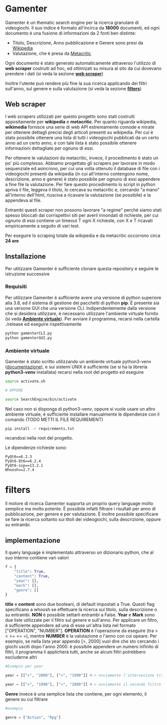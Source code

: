 # Gamenter
Gamenter è un thematic search engine per la ricerca granulare di videogiochi. Il suo indice è formato all'incirca da **18000** documenti, ed ogni documento è una fusione di informazioni da 2 fonti ben distinte:
  - Titolo, Descrizione, Anno pubblicazione e Genere sono presi da [Wikipedia](https://en.wikipedia.org)
  - Valutazione, che è presa da [Metacritic](https://www.metacritic.com/)

Ogni documento è stato generato automaticamente attraverso l'utilizzo di **web scraper** costruiti ad hoc, ed ottimizati su misura al sito da cui dovevano prendere i dati (si veda la sezione [**web scraper**](#web-scraper))

Inoltre l'utente può rendere più fine la sua ricerca applicando dei filtri sull'anno, sul genere e sulla valutazione (si veda la sezione [**filters**](#filters))
## Web scraper
I web scrapers utilizzati per questo progetto sono stati costruiti appositamente per **wikipedia** e **metacritic**. Per quanto riguarda wikipedia, **wikimedia** fornisce una serie di web API estremamente comode e mirate per ottenere dettagli precisi degli articoli presenti su wikipedia. Per cui è stato possibile ottenere una lista di tutti i videogiochi pubblicati da un certo anno ad un certo anno, e con tale lista è stato possibile ottenere informazioni dettagliate per ognuno di essi.

Per ottenere le valutazioni da metacritic, invece, il procedimento è stato un po' più complesso.
Abbiamo progettato gli scrapers per lavorare in modo sequenziale ed asincrono, per cui una volta ottenuto il database di file con i videogiochi presenti da wikipedia (in cui all'interno contengono nome, descrizione, anno e genere) è stato possibile per ognuno di essi appendere a fine file la valutazione. Per fare questo procedimento lo script in python apriva il file, leggeva il titolo, lo cercava su metacritic e, cercando "a mano" all'interno dell'html, riusciva a ricavare la valutazione (se possibile) e la appendeva al file.

Entrambi questi scraper non possono lavorare "a regime" perché siamo stati spesso bloccati dai corrispettivi siti per averli innondati di richieste, per cui ognuno di essi contiene un timeout T ogni X richieste, con X e T ricavati empiricamente a seguito di vari test. 

Per eseguire lo scraping totale da wikipedia e da metacritic occorrono circa **24 ore**
## Installazione
Per utilizzare Gamenter è sufficiente clonare questa repository e seguire le istruzione successive
### Requisiti
Per utilizzare Gamenter è sufficiente avere una versione di python superiore alla 3.8, ed il sistema di gestione dei pacchetti di python **pip**.
È presente sia una versone GUI che una versione CLI. Indipendentemente dalla versione che si desidera utilizzare, è necessario utilizzare l'ambiente virtuale fornito (si veda [**Ambiente virtuale**](#ambiente-virtuale)).
Per avviare il programma, recarsi nella cartella ./release ed eseguire rispettivamente
```bash
python gamenterCLI.py
python gamenterGUI.py
```

### Ambiente virtuale
Gamenter è stato scritto utilizzando un ambiente virtuale python3-venv ([documentazione](https://docs.python.org/3/library/venv.html)), e sui sistemi UNIX è sufficiente (se si ha la libreria **python3-venv** installata) recarsi nella root del progetto ed eseguire
```bash
source activate.sh

# OPPURE

source SearchEngine/bin/activate
```

Nel caso non si disponga di python3-venv, oppure si vuole usare un altro ambiente virtuale, è sufficiente installare manualmente le dipendenze con il comando (TODO METTI IL FILE REQUIREMENT)
```bash
pip install -r requirements.txt
```
recandosi nella root del progetto.

Le dipendenze richieste sono:
```
PyQt6==6.2.3
PyQt6-Qt6==6.2.4
PyQt6-sip==13.2.1
Whoosh==2.7.4
```
# filters
Il motore di ricerca Gamenter supporta un proprio query language molto semplice ma molto potente. È possibile infatti filtrare i risultati per anno di pubblicazione, per genere e per valutazione. È inoltre possibile specificare se fare la ricerca soltanto sui titoli dei videogiochi, sulla descrizione, oppure su entrambi.

## implementazione
Il query language è implementato attraverso un dizionario python, che al suo interno contiene vari valori
```python
f = {
    "title": True,
    "content": True,
    "year": [],
    "mark": [],
    "genre": []
}
```
**title** e **content** sono due booleani, di default impostati a True. Questi flag specificano a whoosh se effettuare la ricerca sul titolo, sulla descrizione o su entrambi. **NON** è possibile settarli entrambi a False.
**Year** e **Mark** sono due liste utilizzate per il filtro sul genere e sull'anno. Per applicare un filtro, è sufficiente appendere ad una di esse un'altra lista nel formato \["OPERATION", "NUMBER"\]. **OPERATION** è l'operazione da eseguire (tra > < >= <= =), mentre **NUMBER** è la valutazione o l'anno con cui opeare. Per esempio, se nella lista year appendo \[>, 2000\] vuol dire che sto cercando i giochi usciti dopo l'anno 2000.
è possibile appendere un numero infinito di filtri, il programma li applicherà tutti, anche se alcuni filtri potrebbero escluderne altri
```python
#Esempio per year

year = [[">", "2000"], ["<", "1990"]] #-> ovviamente l'intersezione tra questi due vincoli è un insieme vuoto, quindi il motore non darà risultati

year = [[">", "1990"], [">", "2000"]] #-> ovviamente il secondo filtro è più stringente, quindi i risultati saranno dati dal filtro più stringente
```
**Genre** invece è una semplice lista che contiene, per ogni elemento, il genere su cui filtrare
```python
#esempio

genre = ["Action", "Rpg"]
```
